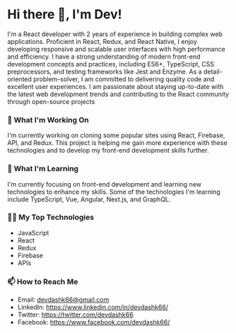 # Hi there 👋, I'm Dev!

I'm a React developer with 2 years of experience in building complex web applications. Proficient in React, Redux, and React Native, I enjoy developing responsive and scalable user interfaces with high performance and efficiency. I have a strong understanding of modern front-end development concepts and practices, including ES6+, TypeScript, CSS preprocessors, and testing frameworks like Jest and Enzyme. As a detail-oriented problem-solver, I am committed to delivering quality code and excellent user experiences. I am passionate about staying up-to-date with the latest web development trends and contributing to the React community through open-source projects

### 🔭 What I'm Working On

I'm currently working on cloning some popular sites using React, Firebase, API, and Redux. This project is helping me gain more experience with these technologies and to develop my front-end development skills further.

### 🌱 What I'm Learning

I'm currently focusing on front-end development and learning new technologies to enhance my skills. Some of the technologies I'm learning include TypeScript, Vue, Angular, Next.js, and GraphQL.

### 👨‍💻 My Top Technologies

- JavaScript
- React
- Redux
- Firebase
- APIs

### 📫 How to Reach Me

- Email: devdashk66@gmail.com
- LinkedIn: https://www.linkedin.com/in/devdashk66/
- Twitter: https://twitter.com/devdashk66
- Facebook: https://www.facebook.com/devdashk66/
